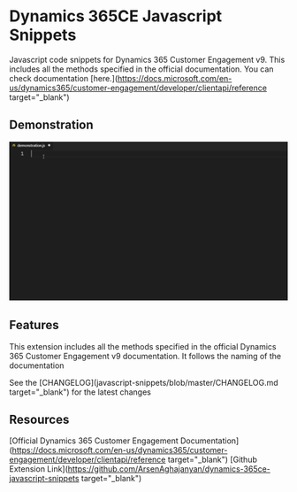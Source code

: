 # Dynamics 365CE Javascript Snippets 

Javascript code snippets for Dynamics 365 Customer Engagement v9. This includes all the methods specified in the official documentation. You can check documentation [here.](https://docs.microsoft.com/en-us/dynamics365/customer-engagement/developer/clientapi/reference target="_blank")

## Demonstration

![demonstration](https://github.com/ArsenAghajanyan/dynamics-365ce-javascript-snippets/blob/master/extras/demonstration.gif?raw=true, "SnippetDemonstration")

## Features

This extension includes all the methods specified in the official Dynamics 365 Customer Engagement v9 documentation. 
It follows the naming of the documentation 

See the [CHANGELOG](javascript-snippets/blob/master/CHANGELOG.md target="_blank") for the latest changes

## Resources

[Official Dynamics 365 Customer Engagement Documentation](https://docs.microsoft.com/en-us/dynamics365/customer-engagement/developer/clientapi/reference target="_blank")
[Github Extension Link](https://github.com/ArsenAghajanyan/dynamics-365ce-javascript-snippets target="_blank")